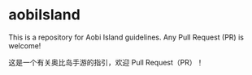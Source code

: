 # aobiIsland

This is a repository for Aobi Island guidelines. Any Pull Request (PR) is welcome! 

这是一个有关奥比岛手游的指引，欢迎 Pull Request（PR）！
